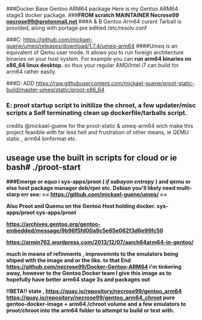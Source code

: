 ###Docker Base Gentoo ARM64 package
Here is my Gentoo ARM64 stage3 docker package.
###<b>FROM scratch MAINTAINER Necrose99 necrose99@protonmail.net </b>
###A & B Gentoo Arm64 curent Tarball is provided,  along with portage 
pre editied  /etc/resolv.conf 

###C:  https://github.com/mickael-guene/umeq/releases/download/1.7.4/umeq-arm64 
####Umeq is an equivalent of Qemu user mode. 
It allows you to run foreign architecture binaries on your host system. 
For example you can <b> run arm64 binaries on x86_64 linux desktop.</b> so thus your regular AMD/Intel i7 can build for arm64 rather easily.

###D: ADD https://raw.githubusercontent.com/mickael-guene/proot-static-build/master-umeq/static/proot-x86_64
### E: proot startup script to initilize the chroot, a few updater/misc scripts a Self terminating clean up dockerfile/tarballs script.

 credits @mickael-guene for the proot-static & umeq-arm64 wich make this project feasible with far less hell and frustration of other means, ie QEMU static , arm64 binformat etc. 
 ## useage use the built in scripts for cloud or ie <b>bash# ./proot-start <b>
###Emerge or equo i sys-apps/proot ( <i> if sabayon entropy</i> ) and qemu  or else host package manager deb/rpm etc. Debian you'll likely need multi-starp err see:
== https://github.com/mickael-guene/umeq/ == 

Also Proot and Quemu on the Gentoo Host holding docker. 
sys-apps/proot sys-apps/proot

https://archives.gentoo.org/gentoo-embedded/message/9b96f5fd00a9c5e65e062f3d6e99fc50

https://armin762.wordpress.com/2013/12/07/aarch64arm64-in-gentoo/

much in means of refinments , improvemnts to the emulators being shiped with the image and or the like. 
to that End https://github.com/necrose99/Docker-Gentoo-ARM64 i'm tinkering away, however to the Gentoo Docker team I give this image
as to hopefully have better arm64 stage 3s and packages out 

!!BETA!! state , 
https://quay.io/repository/necrose99/gentoo_arm64
https://quay.io/repository/necrose99/gentoo_arm64_chroot  pure gentoo-docker-image + arm64 /chroot volume and a few emulators to
proot/chroot into the arm64 folder to attempt to build or test with. 
